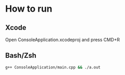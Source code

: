 # How to run

## Xcode

Open ConsoleApplication.xcodeproj and press CMD+R

## Bash/Zsh

```bash
g++ ConsoleApplication/main.cpp && ./a.out
```
